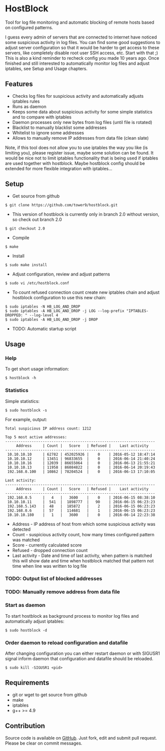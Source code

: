 HostBlock
=========

Tool for log file monitoring and automatic blocking of remote hosts based on configured patterns.

I guess every admin of servers that are connected to internet have noticed some suspicious activity in log files. You can find some good suggestions to adjust server configuration so that it would be harder to get access to these servers, like completely disable root user SSH access, etc. Start with that ;) This is also a kind reminder to recheck config you made 10 years ago. Once finished and still interested to automatically monitor log files and adjust iptables, see Setup and Usage chapters.

Features
--------

 - Checks log files for suspicious activity and automatically adjusts iptables rules
 - Runs as daemon
 - Keeps some data about suspicious activity for some simple statistics and to compare with iptables
 - Daemon processes only new bytes from log files (until file is rotated)
 - Blacklist to manually blacklist some addresses
 - Whitelist to ignore some addresses
 - Allows to manually remove IP addresses from data file (clean slate)

Note, if this tool does not allow you to use iptables the way you like (is limiting you), please register issue, maybe some solution can be found. It would be nice not to limit iptables functionality that is being used if iptables are used together with hostblock. Maybe hostblock config should be extended for more flexible integration with iptables...

Setup
-----

 - Get source from github
```
$ git clone https://github.com/tower9/hostblock.git
```
 - This version of hostblock is currently only in branch 2.0 without version, so check out branch 2.0
```
$ git checkout 2.0
```
 - Compile
```
$ make
```
 - Install
```
$ sudo make install
```
 - Adjust configuration, review and adjust patterns
```
$ sudo vi /etc/hostblock.conf
```
 - To count refused connection count create new iptables chain and adjust hostblock configuration to use this new chain:
```
$ sudo iptables -N HB_LOG_AND_DROP
$ sudo iptables -A HB_LOG_AND_DROP -j LOG --log-prefix "IPTABLES-DROPPED: " --log-level 4
$ sudo iptables -A HB_LOG_AND_DROP -j DROP
```
 - TODO: Automatic startup script

Usage
-----

### Help

To get short usage information:
```
$ hostblock -h
```

### Statistics
Simple statistics:
```
$ sudo hostblock -s
```
For example, output:
```
Total suspicious IP address count: 1212

Top 5 most active addresses:
--------------------------------------------------------------------
     Address     | Count |   Score   | Refused |    Last activity   
--------------------------------------------------------------------
 10.10.10.10     | 62782 | 452025926 |    0    | 2016-05-12 18:47:14
 10.10.10.12     | 13451 | 96833655  |    0    | 2016-06-14 21:40:24
 10.10.10.16     | 12039 | 86655064  |    0    | 2016-06-13 21:55:21
 10.10.10.13     | 11958 | 86084822  |    0    | 2016-06-14 20:19:43
 192.168.0.100   | 10862 | 78204524  |    0    | 2016-06-13 17:10:05

Last activity:
--------------------------------------------------------------------
     Address     | Count |   Score   | Refused |    Last activity   
--------------------------------------------------------------------
 192.168.0.5     |   4   |   3600    |    0    | 2016-06-15 08:38:10
 10.10.10.11     |  541  |  1898777  |   90    | 2016-06-15 06:23:23
 192.168.5.143   |  48   |  185872   |    2    | 2016-06-15 06:23:23
 192.168.0.6     |  57   |  114681   |    1    | 2016-06-15 06:23:23
 10.10.10.180    |   1   |   3600    |    0    | 2016-06-14 22:23:38
```
 - Address - IP address of host from which some suspicious activity was detected
 - Count - suspicious activity count, how many times configured pattern was matched
 - Score - currently calculated score
 - Refused - dropped connection count
 - Last activity - Date and time of last activity, when pattern is matched this will show date and time when hostblock matched that pattern not time when line was written to log file

### TODO: Output list of blocked addresses

### TODO: Manually remove address from data file

### Start as daemon

To start hostblock as background process to monitor log files and automatically adjust iptables:
```
$ sudo hostblock -d
```

### Order daemon to reload configuration and datafile

After changing configuration you can either restart daemon or with SIGUSR1 signal inform daemon that configuration and datafile should be reloaded.
```
$ sudo kill -SIGUSR1 <pid>
```

Requirements
------------

 - git or wget to get source from github
 - make
 - iptables
 - g++ >= 4.9

Contribution
------------

Source code is available on [GitHub](https://github.com/tower9/hostblock). Just fork, edit and submit pull request. Please be clear on commit messages.
